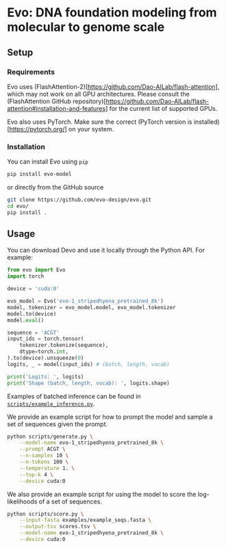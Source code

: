 # Evo: DNA foundation modeling from molecular to genome scale

## Setup

### Requirements

Evo uses (FlashAttention-2)[https://github.com/Dao-AILab/flash-attention], which may not work on all GPU architectures.
Please consult the (FlashAttention GitHub repository)[https://github.com/Dao-AILab/flash-attention#installation-and-features] for the current list of supported GPUs.

Evo also uses PyTorch. Make sure the correct (PyTorch version is installed)[https://pytorch.org/] on your system.

### Installation

You can install Evo using `pip`
```bash
pip install evo-model
```
or directly from the GitHub source
```bash
git clone https://github.com/evo-design/evo.git
cd evo/
pip install .
```

## Usage

You can download Devo and use it locally through the Python API. For example:
```python
from evo import Evo
import torch

device = 'cuda:0'

evo_model = Evo('evo-1_stripedhyena_pretrained_8k')
model, tokenizer = evo_model.model, evo_model.tokenizer
model.to(device)
model.eval()

sequence = 'ACGT'
input_ids = torch.tensor(
    tokenizer.tokenize(sequence),
    dtype=torch.int,
).to(device).unsqueeze(0)
logits, _ = model(input_ids) # (batch, length, vocab)

print('Logits: ', logits)
print('Shape (batch, length, vocab): ', logits.shape)
```
Examples of batched inference can be found in [`scripts/example_inference.py`](scripts/example_inference.py).

We provide an example script for how to prompt the model and sample a set of sequences given the prompt.
```bash
python scripts/generate.py \
    --model-name evo-1_stripedhyena_pretrained_8k \
    --prompt ACGT \
    --n-samples 10 \
    --n-tokens 100 \
    --temperature 1. \
    --top-k 4 \
    --device cuda:0
```

We also provide an example script for using the model to score the log-likelihoods of a set of sequences.
```bash
python scripts/score.py \
    --input-fasta examples/example_seqs.fasta \
    --output-tsv scores.tsv \
    --model-name evo-1_stripedhyena_pretrained_8k \
    --device cuda:0
```
